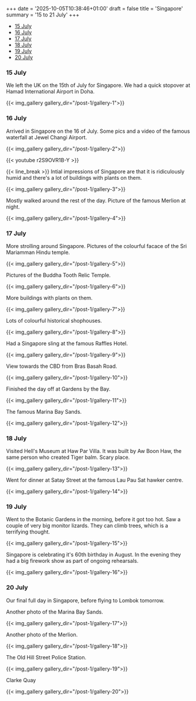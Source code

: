 +++
date = '2025-10-05T10:38:46+01:00'
draft = false
title = 'Singapore'
summary = '15 to 21 July'
+++

- [15 July](#15-july)
- [16 July](#16-july)
- [17 July](#17-july)
- [18 July](#18-july)
- [19 July](#19-july)
- [20 July](#20-july)

### 15 July

We left the UK on the 15th of July for Singapore. We had a quick stopover at Hamad International Airport in Doha.

{{< img_gallery gallery_dir="/post-1/gallery-1">}}

### 16 July

Arrived in Singapore on the 16 of July. Some pics and a video of the famous waterfall at Jewel Changi Airport.

{{< img_gallery gallery_dir="/post-1/gallery-2">}}

{{< youtube r2S9OVR1B-Y >}}

{{< line_break >}}
Intial impressions of Singapore are that it is ridiculously humid and there's a lot of buildings with plants on them.

{{< img_gallery gallery_dir="/post-1/gallery-3">}}

Mostly walked around the rest of the day. Picture of the famous Merlion at night.

{{< img_gallery gallery_dir="/post-1/gallery-4">}}

### 17 July

More strolling around Singapore. Pictures of the colourful facace of the Sri Mariamman Hindu temple.

{{< img_gallery gallery_dir="/post-1/gallery-5">}}

Pictures of the Buddha Tooth Relic Temple.

{{< img_gallery gallery_dir="/post-1/gallery-6">}}

More buildings with plants on them.

{{< img_gallery gallery_dir="/post-1/gallery-7">}}

Lots of colourful historical shophouses.

{{< img_gallery gallery_dir="/post-1/gallery-8">}}

Had a Singapore sling at the famous Raffles Hotel.

{{< img_gallery gallery_dir="/post-1/gallery-9">}}

View towards the CBD from Bras Basah Road.

{{< img_gallery gallery_dir="/post-1/gallery-10">}}

Finished the day off at Gardens by the Bay.

{{< img_gallery gallery_dir="/post-1/gallery-11">}}

The famous Marina Bay Sands.

{{< img_gallery gallery_dir="/post-1/gallery-12">}}

### 18 July

Visited Hell's Museum at Haw Par Villa. It was built by Aw Boon Haw, the same person who created Tiger balm. Scary place.

{{< img_gallery gallery_dir="/post-1/gallery-13">}}

Went for dinner at Satay Street at the famous Lau Pau Sat hawker centre.

{{< img_gallery gallery_dir="/post-1/gallery-14">}}

### 19 July

Went to the Botanic Gardens in the morning, before it got too hot. Saw a couple of very big monitor lizards. They can climb trees, which is a terrifying thought.

{{< img_gallery gallery_dir="/post-1/gallery-15">}}

Singapore is celebrating it's 60th birthday in August. In the evening they had a big firework show as part of ongoing rehearsals.

{{< img_gallery gallery_dir="/post-1/gallery-16">}}

### 20 July

Our final full day in Singapore, before flying to Lombok tomorrow.

Another photo of the Marina Bay Sands.

{{< img_gallery gallery_dir="/post-1/gallery-17">}}

Another photo of the Merlion.

{{< img_gallery gallery_dir="/post-1/gallery-18">}}

The Old Hill Street Police Station.

{{< img_gallery gallery_dir="/post-1/gallery-19">}}

Clarke Quay

{{< img_gallery gallery_dir="/post-1/gallery-20">}}
